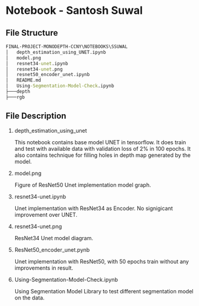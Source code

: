 # Notebook - Santosh Suwal

## File Structure

```cmd
FINAL-PROJECT-MONODEPTH-CCNY\NOTEBOOKS\SSUWAL
│   depth_estimation_using_UNET.ipynb
│   model.png
│   resnet34-unet.ipynb
│   resnet34-unet.png
│   resnet50_encoder_unet.ipynb
│   README.md
│   Using-Segmentation-Model-Check.ipynb
├───depth
├───rgb

```

## File Description

1. depth_estimation_using_unet

    This notebook contains base model UNET in tensorflow. It does train and test with available data with validation loss of 2% in 100 epochs.
    It also contains technique for filling holes in depth map generated by the model.

2. model.png

    Figure of ResNet50 Unet implementation model graph.

3. resnet34-unet.ipynb

    Unet implementation with ResNet34 as Encoder. No signigicant improvement over UNET.

4. resnet34-unet.png

    ResNet34 Unet model diagram.

4. ResNet50_encoder_unet.pynb

    Unet implementation with ResNet50, with 50 epochs train without any improvements in result.


5. Using-Segmentation-Model-Check.ipynb

    Using Segmentation Model Library to test different segmentation model on the data.